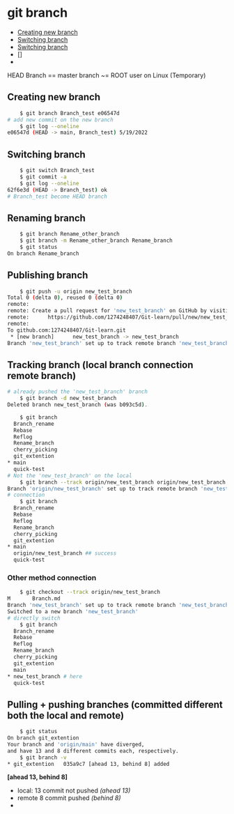 # git branch

- [Creating new branch](#creating-new-branch)
- [Switching branch](#switching-branch)
- [Switching branch](#switching-branch)
- []
- 

HEAD Branch == master branch ~= ROOT user on Linux (Temporary)
## Creating new branch
```bash
    $ git branch Branch_test e06547d
# add new commit on the new branch
    $ git log --oneline 
e06547d (HEAD -> main, Branch_test) 5/19/2022
```
## Switching branch
```bash
    $ git switch Branch_test 
    $ git commit -a
    $ git log --oneline 
62f6e3d (HEAD -> Branch_test) ok
# Branch_test become HEAD branch
```
## Renaming branch
```bash
    $ git branch Rename_other_branch
    $ git branch -m Rename_other_branch Rename_branch
    $ git status 
On branch Rename_branch
```
## Publishing branch
```bash
    $ git push -u origin new_test_branch 
Total 0 (delta 0), reused 0 (delta 0)
remote: 
remote: Create a pull request for 'new_test_branch' on GitHub by visiting:
remote:      https://github.com/1274248407/Git-learn/pull/new/new_test_branch
remote:
To github.com:1274248407/Git-learn.git
 * [new branch]      new_test_branch -> new_test_branch
Branch 'new_test_branch' set up to track remote branch 'new_test_branch' from 'origin'.
```
## Tracking branch (local branch connection remote branch)
```bash
# already pushed the 'new_test_branch' branch
    $ git branch -d new_test_branch 
Deleted branch new_test_branch (was b093c5d).

    $ git branch 
  Branch_rename
  Rebase
  Reflog
  Rename_branch
  cherry_picking
  git_extention
* main
  quick-test
# Not the 'new_test_branch' on the local
    $ git branch --track origin/new_test_branch origin/new_test_branch 
Branch 'origin/new_test_branch' set up to track remote branch 'new_test_branch' from 'origin'.
# connection 
    $ git branch 
  Branch_rename
  Rebase
  Reflog
  Rename_branch
  cherry_picking
  git_extention
* main
  origin/new_test_branch ## success
  quick-test
```
### Other method connection
```bash
    $ git checkout --track origin/new_test_branch 
M       Branch.md
Branch 'new_test_branch' set up to track remote branch 'new_test_branch' from 'origin'.
Switched to a new branch 'new_test_branch'
# directly switch
    $ git branch 
  Branch_rename
  Rebase
  Reflog
  Rename_branch
  cherry_picking
  git_extention
  main
* new_test_branch # here
  quick-test
```
## Pulling + pushing branches (committed different both the local and remote)
```bash
    $ git status 
On branch git_extention
Your branch and 'origin/main' have diverged,
and have 13 and 8 different commits each, respectively.
    $ git branch -v
* git_extention   035a9c7 [ahead 13, behind 8] added
```
**[ahead 13, behind 8]**
  + local: 13 commit not pushed *(ahead 13)*
  + remote 8 commit pushed *(behind 8)*
  + 

